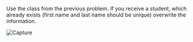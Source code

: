 Use the class from the previous problem. If you receive a student, which already exists (first name and last name should be unique) overwrite the information.

![Capture](https://user-images.githubusercontent.com/45227327/201489952-df0ade65-591b-4773-a4ca-8126aa0d6df6.PNG)

